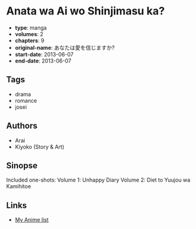 # Anata wa Ai wo Shinjimasu ka?

-   **type**: manga
-   **volumes**: 2
-   **chapters**: 9
-   **original-name**: あなたは愛を信じますか?
-   **start-date**: 2013-06-07
-   **end-date**: 2013-06-07

## Tags

-   drama
-   romance
-   josei

## Authors

-   Arai
-   Kiyoko (Story & Art)

## Sinopse

Included one-shots:
Volume 1: Unhappy Diary
Volume 2: Diet to Yuujou wa Kamihitoe

## Links

-   [My Anime list](https://myanimelist.net/manga/98852/Anata_wa_Ai_wo_Shinjimasu_ka)
